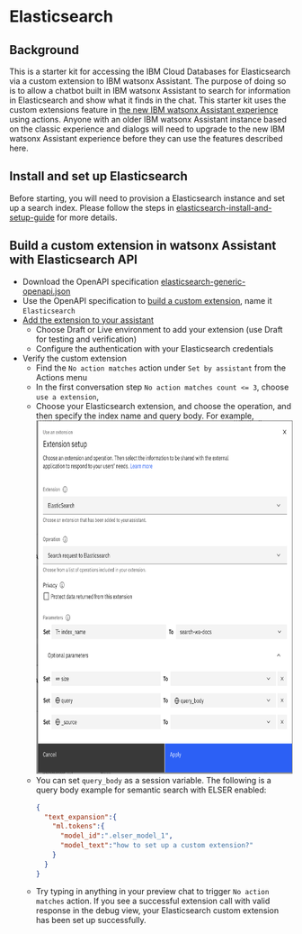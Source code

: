# Elasticsearch

## Background 

This is a starter kit for accessing the IBM Cloud Databases for Elasticsearch via a custom extension to IBM watsonx Assistant.
The purpose of doing so is to allow a chatbot built in IBM watsonx Assistant to search for information in Elasticsearch 
and show what it finds in the chat.  This starter kit uses the custom extensions feature in [the new IBM watsonx Assistant experience](https://cloud.ibm.com/docs/watson-assistant?topic=watson-assistant-watson-assistant-faqs#faqs-new-experience) 
using actions.  Anyone with an older IBM watsonx Assistant instance based on the classic experience and dialogs will 
need to upgrade to the new IBM watsonx Assistant experience before they can use the features described here.

## Install and set up Elasticsearch

Before starting, you will need to provision a Elasticsearch instance and set up a search index. Please follow the steps in 
[elasticsearch-install-and-setup-guide](../../docs/elasticsearch-install-and-setup/ICD_Elasticsearch_install_and_setup.md) for more details.

## Build a custom extension in watsonx Assistant with Elasticsearch API

* Download the OpenAPI specification [elasticsearch-generic-openapi.json](assets/elasticsearch-generic-openapi.json)
* Use the OpenAPI specification to [build a custom extension](https://cloud.ibm.com/docs/watson-assistant?topic=watson-assistant-build-custom-extension#building-the-custom-extension), name it `Elasticsearch`
* [Add the extension to your assistant](https://cloud.ibm.com/docs/watson-assistant?topic=watson-assistant-add-custom-extension)
  * Choose Draft or Live environment to add your extension (use Draft for testing and verification)
  * Configure the authentication with your Elasticsearch credentials 
* Verify the custom extension
  * Find the `No action matches` action under `Set by assistant` from the Actions menu
  * In the first conversation step `No action matches count <= 3`, choose `use a extension`, 
  * Choose your Elasticsearch extension, and choose the operation, and then specify the index name and query body. For example,  
    <img src="assets/use_elasticsearch_custom_extension.png" width="669" height="627" />
  * You can set `query_body` as a session variable. The following is a query body example for semantic search with ELSER enabled:  
    ```json
    {
      "text_expansion":{
        "ml.tokens":{
          "model_id":".elser_model_1",
          "model_text":"how to set up a custom extension?"
        }
      }
    }
    ```
  * Try typing in anything in your preview chat to trigger `No action matches` action. 
    If you see a successful extension call with valid response in the debug view, your Elasticsearch custom extension has been set up successfully.